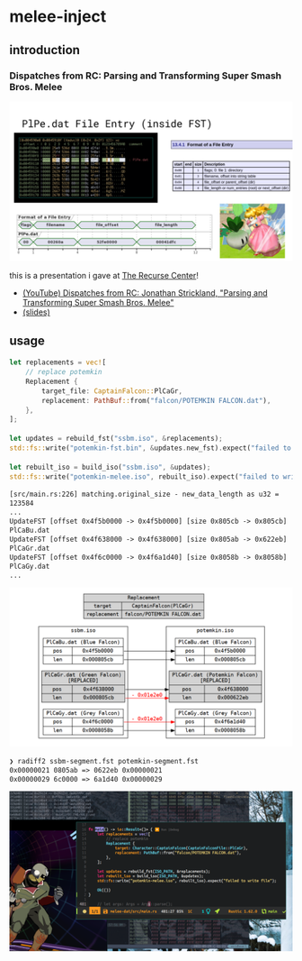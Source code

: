 # melee-inject

## introduction

### Dispatches from RC: Parsing and Transforming Super Smash Bros. Melee
![slide-cover](/assets/slide-cover.png)

this is a presentation i gave at [The Recurse Center](https://www.recurse.com/about)!
* [(YouTube) Dispatches from RC: Jonathan Strickland, "Parsing and Transforming Super Smash Bros. Melee"](https://www.youtube.com/watch?v=KejJrmT590g)
* [(slides)](https://docs.google.com/presentation/d/1sEnkbk3dOctiymV7YUATbzXb3zh2dj_D302XuHYNHi8/edit?usp=sharing)

## usage

``` rust
let replacements = vec![
    // replace potemkin
    Replacement {
        target_file: CaptainFalcon::PlCaGr,
        replacement: PathBuf::from("falcon/POTEMKIN FALCON.dat"),
    },
];

let updates = rebuild_fst("ssbm.iso", &replacements);
std::fs::write("potemkin-fst.bin", &updates.new_fst).expect("failed to write file");

let rebuilt_iso = build_iso("ssbm.iso", &updates);
std::fs::write("potemkin-melee.iso", rebuilt_iso).expect("failed to write file");
```

```
[src/main.rs:226] matching.original_size - new_data_length as u32 = 123584
...
UpdateFST [offset 0x4f5b0000 -> 0x4f5b0000] [size 0x805cb -> 0x805cb] PlCaBu.dat
UpdateFST [offset 0x4f638000 -> 0x4f638000] [size 0x805ab -> 0x622eb] PlCaGr.dat
UpdateFST [offset 0x4f6c0000 -> 0x4f6a1d40] [size 0x8058b -> 0x8058b] PlCaGy.dat
...
```

![replacement plan](/assets/potemkin-replacement.png)

```
❯ radiff2 ssbm-segment.fst potemkin-segment.fst
0x00000021 0805ab => 0622eb 0x00000021
0x00000029 6c0000 => 6a1d40 0x00000029
```

![successful run](/assets/success.png)
